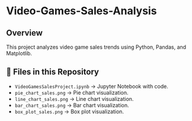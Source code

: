 # Video-Games-Sales-Analysis

## **Overview**
This project analyzes video game sales trends using Python, Pandas, and Matplotlib.

## 📂 **Files in this Repository**
- `VideoGamesSalesProject.ipynb` → Jupyter Notebook with code.
- `pie_chart_sales.png` → Pie chart visualization.
- `line_chart_sales.png` → Line chart visualization.
- `bar_chart_sales.png` → Bar chart visualization.
- `box_plot_sales.png` → Box plot visualization.
